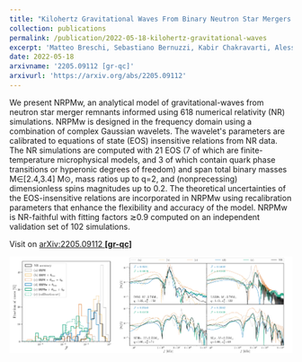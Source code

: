 ```yaml
---
title: "Kilohertz Gravitational Waves From Binary Neutron Star Mergers: Numerical-relativity Informed Postmerger Model"
collection: publications
permalink: /publication/2022-05-18-kilohertz-gravitational-waves
excerpt: 'Matteo Breschi, Sebastiano Bernuzzi, Kabir Chakravarti, Alessandro Camilletti, Aviral Prakash, Albino Perego'
date: 2022-05-18
arxivname: '2205.09112 [gr-qc]'
arxivurl: 'https://arxiv.org/abs/2205.09112'
---
```


We present NRPMw, an analytical model of gravitational-waves from neutron star merger remnants informed using 618 numerical relativity (NR) simulations. NRPMw is designed in the frequency domain using a combination of complex Gaussian wavelets. The wavelet's parameters are calibrated to equations of state (EOS) insensitive relations from NR data. The NR simulations are computed with 21 EOS (7 of which are finite-temperature microphysical models, and 3 of which contain quark phase transitions or hyperonic degrees of freedom) and span total binary masses M∈[2.4,3.4] M⊙, mass ratios up to q=2, and (nonprecessing) dimensionless spins magnitudes up to 0.2. The theoretical uncertainties of the EOS-insensitive relations are incorporated in NRPMw using recalibration parameters that enhance the flexibility and accuracy of the model. NRPMw is NR-faithful with fitting factors ≳0.9 computed on an independent validation set of 102 simulations.

Visit on [arXiv:2205.09112 **[gr-qc]**](https://arxiv.org/abs/2205.09112)

![Figure](/images/publications/2022-05-18-kilohertz-gravitational-waves.png)
